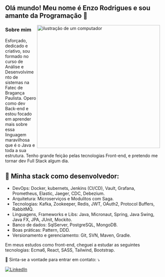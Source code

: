 ## Olá mundo! Meu nome é Enzo Rodrigues e sou amante da Programação 👋
<img src="https://raw.githubusercontent.com/MicaelliMedeiros/micaellimedeiros/master/image/computer-illustration.png" alt="ilustração de um computador" min-width="400px" max-width="400px" width="400px" align="right">

### Sobre mim
<p align="left">
Esforçado, dedicado e criativo, sou formado no curso de Análise e Desenvolvimento de sistemas na Fatec de Bragança Paulista. Opero como dev Back-end e estou focado em aprender mais sobre essa linguagem maravilhosa que é o Java e toda a sua estrutura. Tenho grande feição pelas tecnologias Front-end, e pretendo me tornar dev Full Stack algum dia.

<h2 align="left">
 🦄 Minha stack como desenvolvedor:
</h2>

- DevOps: Docker, kubernets, Jenkins (CI/CD), Vault, Grafana, Prometheus, Elastic, Jaeger, CDC, Debezium.
- Arquitetura: Microserviços e Modulitos com Saga. 
- Tecnologias: Kafka, Zookeeper, Redis, JWT, OAuth2, Protocol Buffers, RabbitMQ.
- Linguagens, Frameworks e Libs: Java, Micronaut, Spring, Java Swing, Java FX, JPA, JUnit, Mockito.
- Banco de dados: SqlServer, PostgreSQL, MongoDB.
- Boas práticas: Pattern, DDD.
- Versionamento e gerenciamento: Git, SVN, Maven, Gradle.

Em meus estudos como front-end, cheguei a estudar as seguintes tecnologias: Ecma6, React, SASS, Tailwind, Bootstrap.
<p align="left">
  💌 Sinta-se a vontade para entrar em contato: ⤵️
</p>

<a href="https://www.linkedin.com/in/enzo-rodrigues-166875199/" title="LinkedIn" target="_blank">
<img src="https://img.shields.io/badge/LinkedIn-0077B5?style=for-the-badge&logo=linkedin&logoColor=white" alt="LinkedIn"/></a>
<br>
<br>
